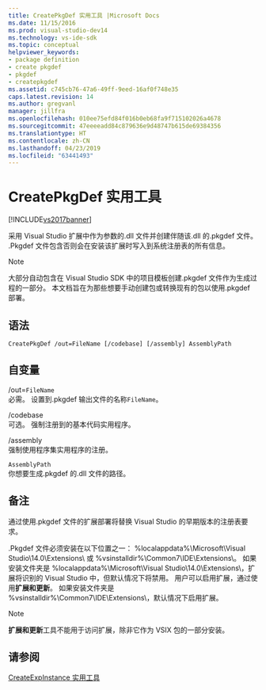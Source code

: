 ```yaml
---
title: CreatePkgDef 实用工具 |Microsoft Docs
ms.date: 11/15/2016
ms.prod: visual-studio-dev14
ms.technology: vs-ide-sdk
ms.topic: conceptual
helpviewer_keywords:
- package definition
- create pkgdef
- pkgdef
- createpkgdef
ms.assetid: c745cb76-47a6-49ff-9eed-16af0f748e35
caps.latest.revision: 14
ms.author: gregvanl
manager: jillfra
ms.openlocfilehash: 010ee75efd84f016b0eb68fa9f715102026a4678
ms.sourcegitcommit: 47eeeeadd84c879636e9d48747b615de69384356
ms.translationtype: HT
ms.contentlocale: zh-CN
ms.lasthandoff: 04/23/2019
ms.locfileid: "63441493"
---
```

# <a name="createpkgdef-utility"></a>CreatePkgDef 实用工具
[!INCLUDE[vs2017banner](../../includes/vs2017banner.md)]

采用 Visual Studio 扩展中作为参数的.dll 文件并创建伴随该.dll 的.pkgdef 文件。 .Pkgdef 文件包含否则会在安装该扩展时写入到系统注册表的所有信息。  
  
> [!NOTE]
> 大部分自动包含在 Visual Studio SDK 中的项目模板创建.pkgdef 文件作为生成过程的一部分。 本文档旨在为那些想要手动创建包或转换现有的包以使用.pkgdef 部署。  
  
## <a name="syntax"></a>语法  
  
```  
CreatePkgDef /out=FileName [/codebase] [/assembly] AssemblyPath  
```  
  
## <a name="arguments"></a>自变量  
 /out=`FileName`  
 必需。 设置到.pkgdef 输出文件的名称`FileName`。  
  
 /codebase  
 可选。 强制注册到的基本代码实用程序。  
  
 /assembly  
 强制使用程序集实用程序的注册。  
  
 `AssemblyPath`  
 你想要生成.pkgdef 的.dll 文件的路径。  
  
## <a name="remarks"></a>备注  
 通过使用.pkgdef 文件的扩展部署将替换 Visual Studio 的早期版本的注册表要求。  
  
 .Pkgdef 文件必须安装在以下位置之一： %localappdata%\Microsoft\Visual Studio\14.0\Extensions\ 或 %vsinstalldir%\Common7\IDE\Extensions\\。 如果安装文件夹是 %localappdata%\Microsoft\Visual Studio\14.0\Extensions\\，扩展将识别的 Visual Studio 中，但默认情况下将禁用。 用户可以启用扩展，通过使用**扩展和更新**。 如果安装文件夹是 %vsinstalldir%\Common7\IDE\Extensions\\，默认情况下启用扩展。  
  
> [!NOTE]
> **扩展和更新**工具不能用于访问扩展，除非它作为 VSIX 包的一部分安装。  
  
## <a name="see-also"></a>请参阅  
 [CreateExpInstance 实用工具](../../extensibility/internals/createexpinstance-utility.md)

